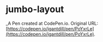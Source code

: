 # jumbo-layout
 _A Pen created at CodePen.io. Original URL: [https://codepen.io/jgantdill/pen/PoYxrLe](https://codepen.io/jgantdill/pen/PoYxrLe).

 